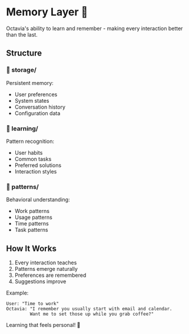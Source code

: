 # Memory Layer 💭

Octavia's ability to learn and remember - making every interaction better than the last.

## Structure

### 📁 storage/
Persistent memory:
- User preferences
- System states
- Conversation history
- Configuration data

### 📁 learning/
Pattern recognition:
- User habits
- Common tasks
- Preferred solutions
- Interaction styles

### 📁 patterns/
Behavioral understanding:
- Work patterns
- Usage patterns
- Time patterns
- Task patterns

## How It Works

1. Every interaction teaches
2. Patterns emerge naturally
3. Preferences are remembered
4. Suggestions improve

Example:
```
User: "Time to work"
Octavia: "I remember you usually start with email and calendar.
         Want me to set those up while you grab coffee?" 
```

Learning that feels personal! 🌱

